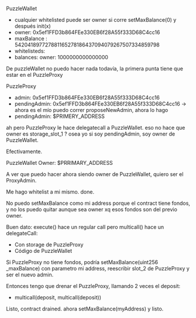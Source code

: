 PuzzleWallet
- cualquier whitelisted puede ser owner si corre setMaxBalance(0) y después init(x)
- owner:        0x5ef1FFD3b864FEe330EB6f28A55f333D68C4cc16
- maxBalance :  542041897727881165278186437094079267507334859798
- whitelisteds: 
- balances: owner: 1000000000000000

De puzzleWallet no puedo hacer nada todavía, la primera punta tiene que estar en el PuzzleProxy

PuzzleProxy
- admin: 0x5ef1FFD3b864FEe330EB6f28A55f333D68C4cc16
- pendingAdmin: 0x5ef1FFD3b864FEe330EB6f28A55f333D68C4cc16 -> ahora es el mío
puedo correr proposeNewAdmin, ahora lo hago
- pendingAdmin: $PRIMERY_ADDRESS

ah pero PuzzleProxy le hace delegatecall a PuzzleWallet. eso no hace que owner es storage_slot_1 ? osea yo si soy pendingAdmin, soy owner de PuzzleWallet.

Efectivamente.

PuzzleWallet Owner: $PRRIMARY_ADDRESS

A ver que puedo hacer ahora siendo owner de PuzzleWallet, quiero ser el ProxyAdmin.

Me hago whitelist a mi mismo. done.

No puedo setMaxBalance como mi address porque el contract tiene fondos, y no los puedo quitar aunque sea owner xq esos fondos son del previo owner.

Buen dato: execute() hace un regular call pero multicall() hace un delegateCall:
- Con storage de PuzzleProxy
- Código de PuzzleWallet

Si PuzzleProxy no tiene fondos, podría setMaxBalance(uint256 _maxBalance) con parametro mi address, reescribir slot_2 de PuzzleProxy y ser el nuevo admin.

Entonces tengo que drenar el PuzzleProxy, llamando 2 veces el deposit:
- multicall(deposit, multicall(deposit))

Listo, contract drained. ahora setMaxBalance(myAddress) y listo.
